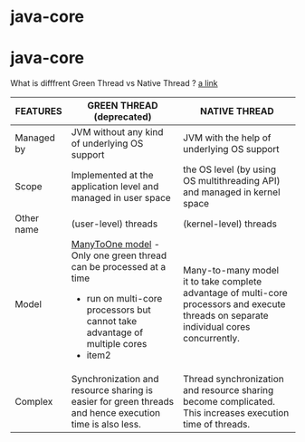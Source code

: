 # java-core

# java-core

What is difffrent Green Thread vs Native Thread ?
[a link](https://github.com/user/repo/blob/branch/other_file.md)

| FEATURES   | GREEN THREAD (deprecated)                                                                                                                           | NATIVE THREAD                                                                                                                                  |
| ---------- | --------------------------------------------------------------------------------------------------------------------------------------------------- | ---------------------------------------------------------------------------------------------------------------------------------------------- |
| Managed by | JVM without any kind of underlying OS support                                                                                                       | JVM with the help of underlying OS support                                                                                                     |
| Scope      | Implemented at the application level and managed in user space                                                                                      | the OS level (by using OS multithreading API) and managed in kernel space                                                                      |
| Other name | (user-level) threads                                                                                                                                | (kernel-level) threads                                                                                                                         |
| Model      |  [ManyToOne model](https://docs.oracle.com/cd/E19455-01/806-3461/ch2mt-41/index.html) - Only one green thread can be processed at a time <br/> <ul><li>run on multi-core processors but cannot take advantage of multiple cores</li><li>item2</li></ul>  | Many-to-many model <br/> it to take complete advantage of multi-core processors and execute threads on separate individual cores concurrently. |
| Complex    | Synchronization and resource sharing is easier for green threads and hence execution time is also less.                                             | Thread synchronization and resource sharing become complicated. This increases execution time of threads.                                      |
